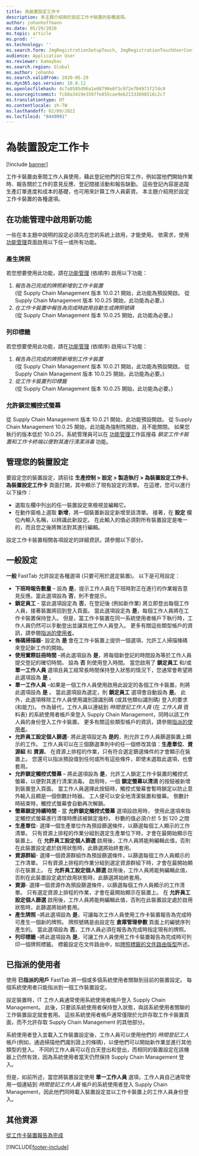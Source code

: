 ```yaml
---
title: 為裝置設定工作卡
description: 本主題介紹用於設定工作卡裝置的各種選項。
author: johanhoffmann
ms.date: 05/29/2020
ms.topic: article
ms.prod: ''
ms.technology: ''
ms.search.form: JmgRegistrationSetupTouch, JmgRegistrationTouchUserConfiguration
audience: Application User
ms.reviewer: kamaybac
ms.search.region: Global
ms.author: johanho
ms.search.validFrom: 2020-05-29
ms.dyn365.ops.version: 10.0.12
ms.openlocfilehash: 4c7a9585d96a1e08790e0f3c972e704971f27dc0
ms.sourcegitcommit: fcb8a3419e3597fe855cae9eb21333698518c2c7
ms.translationtype: HT
ms.contentlocale: zh-TW
ms.lasthandoff: 02/09/2022
ms.locfileid: "8449991"
---
```

# <a name="configure-job-card-for-devices"></a>為裝置設定工作卡

[!include [banner](../includes/banner.md)]

工作卡裝置由車間工作人員使用，藉此登記他們的日常工作，例如當他們開始作業時、報告關於工作的意見反應、登記間接活動和報告缺勤。 這些登記內容是追蹤生產訂單進度和成本的基礎，也可用來計算工作人員薪資。 本主題介紹用於設定工作卡裝置的各種選項。

## <a name="enable-new-features-in-feature-management"></a>在功能管理中啟用新功能

一些在本主題中說明的設定必須先在您的系統上啟用，才能使用。 依需求，使用[功能管理](../../fin-ops-core/fin-ops/get-started/feature-management/feature-management-overview.md)頁面啟用以下任一或所有功能。

### <a name="generate-license-plate"></a>產生牌照

若您想要使用此功能，請在[功能管理](../../fin-ops-core/fin-ops/get-started/feature-management/feature-management-overview.md) (依順序) 啟用以下功能：

1. *報告為已完成的牌照新增到工作卡裝置*<br>(從 Supply Chain Management 版本 10.0.21 開始，此功能為預設開啟。 從 Supply Chain Management 版本 10.0.25 開始，此功能為必要。)
1. *在工作卡裝置中報告為完成時啟用自動生成牌照號碼*<br>(從 Supply Chain Management 版本 10.0.25 開始，此功能為必要。)

### <a name="print-label"></a>列印標籤

若您想要使用此功能，請在[功能管理](../../fin-ops-core/fin-ops/get-started/feature-management/feature-management-overview.md) (依順序) 啟用以下功能：

1. *報告為已完成的牌照新增到工作卡裝置*<br>(從 Supply Chain Management 版本 10.0.21 開始，此功能為預設開啟。 從 Supply Chain Management 版本 10.0.25 開始，此功能為必要。)
1. *從工作卡裝置列印標籤*<br>(從 Supply Chain Management 版本 10.0.25 開始，此功能為必要。)

### <a name="allow-locking-of-touch-screen"></a>允許鎖定觸控式螢幕

從 Supply Chain Management 版本 10.0.21 開始，此功能預設開啟。 從 Supply Chain Management 10.0.25 開始，此功能為強制性開啟，且不能關閉。 如果您執行的版本低於 10.0.25，系統管理員可以在 [功能管理](../../fin-ops-core/fin-ops/get-started/feature-management/feature-management-overview.md)工作區搜尋 *鎖定工作卡裝置和工作卡終端以便對其進行清潔消毒* 功能。

## <a name="manage-your-device-configurations"></a>管理您的裝置設定

要設定您的裝置設定，請前往 **生產控制 > 設定 > 製造執行 > 為裝置設定工作卡**。 **為裝置設定工作卡** 頁面打開，其中顯示了現有設定的清單。 在這裡，您可以進行以下操作： 

- 選取左欄中列出的任一裝置設定來檢視並編輯它。
- 在動作窗格上選取 **新增**，將一個裝置新設定新增至該清單。 接著，在 **設定** 欄位內輸入名稱，以辨識此新設定。 在此輸入的值必須對所有裝置設定是唯一的，而且您之後將無法對其進行編輯。

設定工作卡裝置相關各項設定的詳細資訊，請參閱以下部分。

## <a name="general-settings"></a>一般設定

**一般** FastTab 允許設定各種選項 (只要可用於選定裝置)。 以下是可用設定：

- **下班時報告數量** – 設為 **是**，提示工作人員在下班時對正在進行的作業報告意見反應。當此選項設為 **否**，則不會提示。
- **鎖定員工** - 當此選項設定為 **否**，在登記後 (例如新作業) 將立即登出每個工作人員，接著裝置將回到登入頁面。 當此選項設定為 **是**，每個工作人員將在工作卡裝置保持登入。 但是，當工作卡裝置在同一系統使用者帳戶下執行時，工作人員仍然可以手動登出並讓其他工作人員登入。 更多有關這些類型帳戶的資訊，請參閱[指派的使用者](#assigned-users)。
- **條碼掃描器**- 設定為 **是** 會在工作卡裝置上提供一個選項，允許工人掃描條碼來登記新工作的開始。
- **使用實際註冊時間** –將此選項設為 **是**，將每個新登記的時間設為等於工作人員提交登記的確切時間。 設為 **否** 則使用登入時間。 當您啟用了 **鎖定員工**  和/或 **單一工作人員** 選項且員工經常長時間保持登入狀態的情況下，您通常會希望將此選項設為 **是** 。
- **單一工作人員** –如果是一個工作人員使用啟用此設定的各個工作卡裝置，則將此選項設為 **是** 。 當此選項設為選定，則 **鎖定員工** 選項會自動設為 **是**。 此外，此選項移除工作人員使用識別證識別碼 (或其他類似識別碼) 登入的要求 (和能力)。 作為替代，工作人員以連結到 *時間登記工作人員* (在 *工作人員* 資料表) 的系統使用者帳戶來登入 Supply Chain Management，同時以該工作人員的身份登入工作卡裝置。  更多有關這些類型帳戶的資訊，請參閱[指派的使用者](#assigned-users)。
- **允許員工設定個人篩選**- 將此選項設定為 **是的**，則允許工作人員篩選裝置上顯示的工作。 工作人員可以在三個篩選準則中的任一個修改其值：**生產單位**、**資源組** 和 **資源**。 在資源上排程的作業，只有符合選定篩選條件的才會顯示在裝置上。 您還可以指派預設值到任何或所有這些條件，即使未選取此選項，也會套用。
- **允許鎖定觸控式螢幕** – 將此選項設為 **是**，允許工人鎖定工作卡裝置的觸控式螢幕，以便對其進行清潔消毒。 啟用時，一個 **鎖定螢幕以清消** 的按鈕被新增到裝置登入頁面。 當工作人員選擇此按鈕時，觸控式螢幕會暫時鎖定以防止意外輸入且顯是一個倒數計時器。 工人便可以安全地清潔裝置和螢幕。 倒數計時結束時，觸控式螢幕會自動再次解鎖。
- **螢幕鎖定持續時間**  - 當 **允許鎖定觸控式螢幕** 選項設啟用時， 使用此選項來指定觸控式螢幕進行清理時應該被鎖定幾秒。 秒數的值必須介於 5 到 120 之間
- **生產單位**- 選擇一個生產單位作為預設篩選條件，以篩選每個工人顯示的工作清單。 只有資源上排程的作業分組到選定生產單位下時，才會在最開始顯示在裝置上。 在 **允許員工設定個人篩選** 啟用後，工作人員將能夠編輯此值，否則在此裝置設定處於啟用狀態時，此篩選將始終套用。
- **資源群組**- 選擇一個資源群組作為預設篩選條件，以篩選每個工作人員顯示的工作清單。 只有資源上排程的作業分組到選定資源群組下時，才會在最開始顯示在裝置上。 在 **允許員工設定個人篩選** 啟用後，工作人員將能夠編輯此值，否則在此裝置設定處於啟用狀態時，此篩選將始終套用。
- **資源**- 選擇一個資源作為預設篩選條件，以篩選每個工作人員顯示的工作清單。 只有選定資源上排程的作業，才會在最開始顯示在裝置上。 在 **允許員工設定個人篩選** 啟用後，工作人員將能夠編輯此值，否則在此裝置設定處於啟用狀態時，此篩選將始終套用。
- **產生牌照** –將此選項設為 **是**，可讓每次工作人員使用工作卡裝置報告為完成時可產生一個新的牌照。 牌照號碼是由設定在 **倉庫管理參數** 頁面上的編號序列產生的。 當此選項設為 **否**，工作人員必須在報告為完成時指定現有的牌照。
- **列印標籤** –將此選項設為 **是**，可讓工作人員使用工作卡裝置報告為完成時可列印一個牌照標籤。 標籤設定在文件路由中，如[牌照標籤的文件路由版型](../warehousing/document-routing-layout-for-license-plates.md)所述。

<a name="assigned-users"></a>

## <a name="assigned-users"></a>已指派的使用者

使用 **已指派的用戶** FastTab 將一個或多個系統使用者關聯到目前的裝置設定。 每個系統使用者只能指派到一個工作裝置設定。

設定裝置時，IT 工作人員通常使用系統使用者帳戶登入 Supply Chain Management。 此後，只要該系統使用者保持登入狀態，與該系統使用者關聯的工作裝置設定就會套用。 這些系統使用者帳戶通常僅限於允許存取工作卡裝置頁面，而不允許存取 Supply Chain Management 的其他部分。

系統使用者登入並載入工作裝置設定後，工作人員可以使用他們的 *時間登記工人* 帳戶(例如，通過掃描他們識別證上的條碼)，以便他們可以開始新作業並進行其他類型的登入。 不同的工作人員可以在白天登出和登出，而相同的裝置設定在該機器上仍然有效，因為系統使用者當天仍然保持 Supply Chain Management 登入。

但是，如前所述，當您將裝置設定使用 **單一工作人員** 選項，工作人員自己通常使用一個連結到 *時間登記工作人員* 帳戶的系統使用者登入 Supply Chain Management，因此他們同時載入裝置設定並以工作卡裝置上的工作人員身份登入。

## <a name="additional-resources"></a>其他資源

[從工作卡裝置報告為完成](report-finished-job-device.md)


[!INCLUDE[footer-include](../../includes/footer-banner.md)]
